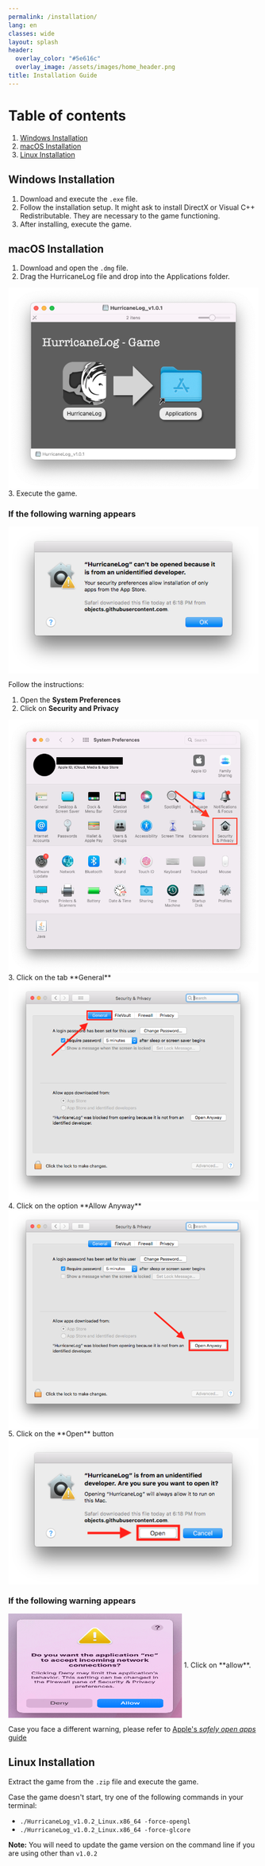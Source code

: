 ```yaml
---
permalink: /installation/
lang: en
classes: wide
layout: splash
header:
  overlay_color: "#5e616c"
  overlay_image: /assets/images/home_header.png
title: Installation Guide
---
```


# Table of contents
1. [Windows Installation](#windows)
2. [macOS Installation](#macOS)
3. [Linux Installation](#linux)

## Windows Installation <a name="windows"></a>
1. Download and execute the `.exe` file.
2. Follow the installation setup. It might ask to install DirectX or Visual C++ Redistributable. They are necessary to the game functioning.
3. After installing, execute the game.

## macOS Installation <a name="macOS"></a>
1. Download and open the `.dmg` file.
2. Drag the HurricaneLog file and drop into the Applications folder.
<img src="../assets/images/installation/macOSDrag.png" alt="" align="center" class="feature_image"/>
3. Execute the game.

### If the following warning appears

<img src="../assets/images/installation/cantOpen.png" alt="" align="center" class="feature_image"/>

Follow the instructions:

1. Open the **System Preferences**
2. Click on **Security and Privacy**<br />
<img src="../assets/images/installation/security.png" alt="" align="center" class="feature_image"/>
3. Click on the tab **General**<br />
<img src="../assets/images/installation/generalTab.png" alt="" align="center" class="feature_image"/>
4. Click on the option **Allow Anyway**<br />
<img src="../assets/images/installation/openAnywayButton.png" alt="" align="center" class="feature_image"/>
5. Click on the **Open** button<br />
<img src="../assets/images/installation/sureToOpen.png" alt="" align="center" class="feature_image"/>

### If the following warning appears

<img src="../assets/images/installation/allowConnections.png" alt="" width="350" height="210" align="center" class="feature_image"/>
1. Click on **allow**.

Case you face a different warning, please refer to <a href="https://support.apple.com/en-ca/HT202491">Apple's *safely open apps* guide</a>

## Linux Installation <a name="linux"></a>

Extract the game from the `.zip` file and execute the game.

Case the game doesn't start, try one of the following commands in your terminal:
- `./HurricaneLog_v1.0.2_Linux.x86_64 -force-opengl`
- `./HurricaneLog_v1.0.2_Linux.x86_64 -force-glcore`

**Note:** You will need to update the game version on the command line if you are using other than `v1.0.2`
